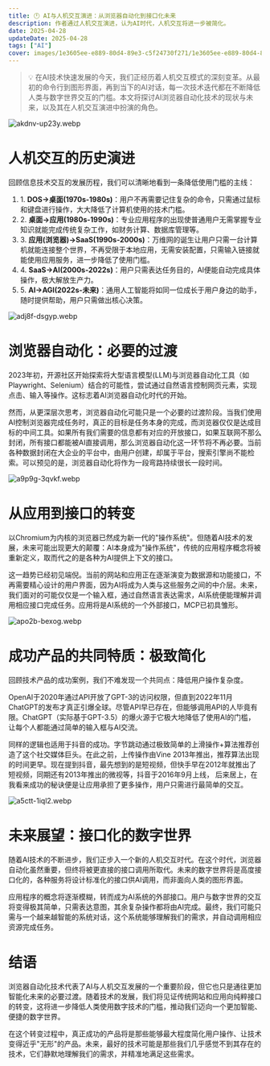 ```yaml
---
title: 🕛 AI与人机交互演进：从浏览器自动化到接口化未来
description: 作者通过人机交互演进，认为AI时代，人机交互将进一步被简化。
date: 2025-04-28
updateDate: 2025-04-28
tags: ["AI"]
cover: images/1e3605ee-e889-80d4-89e3-c5f24730f271/1e3605ee-e889-80d4-89e3-c5f24730f271_5aea2e916bdbbb86c34b0512dc21187e.png
---
```


> 💡 在AI技术快速发展的今天，我们正经历着人机交互模式的深刻变革。从最初的命令行到图形界面，再到当下的AI对话，每一次技术迭代都在不断降低人类与数字世界交互的门槛。本文将探讨AI浏览器自动化技术的现状与未来，以及其在人机交互演进中扮演的角色。


![akdnv-up23y.webp](images/1e3605ee-e889-80d4-89e3-c5f24730f271/1e3605ee-e889-80d4-89e3-c5f24730f271_9347b1567df80ee29eea8233bca4fc08.webp)


# **人机交互的历史演进**


回顾信息技术交互的发展历程，我们可以清晰地看到一条降低使用门槛的主线：

1. 1. **DOS->桌面(1970s-1980s)**：用户不再需要记住复杂的命令，只需通过鼠标和键盘进行操作，大大降低了计算机使用的技术门槛。
2. 2. **桌面->应用(1980s-1990s)**：专业应用程序的出现使普通用户无需掌握专业知识就能完成传统复杂工作，如财务计算、数据库管理等。
3. 3. **应用(浏览器)->SaaS(1990s-2000s)**：万维网的诞生让用户只需一台计算机就能连接整个世界，不再受限于本地应用，无需安装配置，只需输入链接就能使用应用服务，进一步降低了使用门槛。
4. 4. **SaaS->AI(2000s-2022s)**：用户只需表达任务目的，AI便能自动完成具体操作，极大解放生产力。
5. 5. **AI->AGI(2022s-未来)**：通用人工智能将如同一位成长于用户身边的助手，随时提供帮助，用户只需做出核心决策。

![adj8f-dsgyp.webp](images/1e3605ee-e889-80d4-89e3-c5f24730f271/1e3605ee-e889-80d4-89e3-c5f24730f271_b54fcef1bb3693bcd226f2bcc976e804.webp)


# **浏览器自动化：必要的过渡**


2023年初，开源社区开始探索将大型语言模型(LLM)与浏览器自动化工具（如Playwright、Selenium）结合的可能性，尝试通过自然语言控制网页元素，实现点击、输入等操作。这标志着AI浏览器自动化时代的开始。


然而，从更深层次思考，浏览器自动化可能只是一个必要的过渡阶段。当我们使用AI控制浏览器完成任务时，真正的目标是任务本身的完成，而浏览器仅仅是达成目标的中间工具。如果所有我们需要的信息都有对应的开放接口，如果互联网不那么封闭，所有接口都能被AI直接调用，那么浏览器自动化这一环节将不再必要。当前各种数据封闭在大企业的平台中，由用户创建，却属于平台，搜索引擎尚不能检索。可以预见的是，浏览器自动化将作为一段弯路持续很长一段时间。


![a9p9g-3qvkf.webp](images/1e3605ee-e889-80d4-89e3-c5f24730f271/1e3605ee-e889-80d4-89e3-c5f24730f271_d51756c50553a8dca56b4183858c285b.webp)


# **从应用到接口的转变**


以Chromium为内核的浏览器已然成为新一代的"操作系统"。但随着AI技术的发展，未来可能出现更大的颠覆：AI本身成为"操作系统"，传统的应用程序概念将被重新定义，取而代之的是各种为AI提供上下文的接口。


这一趋势已经初见端倪。当前的网站和应用正在逐渐演变为数据源和功能接口，不再需要精心设计的用户界面，因为AI将成为人类与这些服务之间的中介层。未来，我们面对的可能仅仅是一个输入框，通过自然语言表达需求，AI系统便能理解并调用相应接口完成任务。应用将是AI系统的一个外部接口，MCP已初具雏形。


![apo2b-bexog.webp](images/1e3605ee-e889-80d4-89e3-c5f24730f271/1e3605ee-e889-80d4-89e3-c5f24730f271_d8405cf016e0eb5abee1de81f941acb1.webp)


# **成功产品的共同特质：极致简化**


回顾技术产品的成功案例，我们不难发现一个共同点：降低用户操作复杂度。


OpenAI于2020年通过API开放了GPT-3的访问权限，但直到2022年11月ChatGPT的发布才真正引爆全球。尽管API早已存在，但能够调用API的人毕竟有限。ChatGPT（实际基于GPT-3.5）的爆火源于它极大地降低了使用AI的门槛，让每个人都能通过简单的输入框与AI交流。


同样的逻辑也适用于抖音的成功。字节跳动通过极致简单的上滑操作+算法推荐创造了这个社交媒体巨头。在此之前，上传操作由Vine 2013年推出，推荐算法出现的时间更早。现在提到抖音，最先想到的是短视频，但快手早在2012年就推出了短视频，同期还有2013年推出的微视等，抖音于2016年9月上线， 后来居上，在我看来成功的秘诀便是让应用承担了更多操作，用户只需进行最简单的交互。


![a5ctt-1iql2.webp](images/1e3605ee-e889-80d4-89e3-c5f24730f271/1e3605ee-e889-80d4-89e3-c5f24730f271_04a3152cb66638da463c6387bd677fbd.webp)


# **未来展望：接口化的数字世界**


随着AI技术的不断进步，我们正步入一个新的人机交互时代。在这个时代，浏览器自动化虽然重要，但终将被更直接的接口调用所取代。未来的数字世界将是高度接口化的，各种服务将设计标准化的接口供AI调用，而非面向人类的图形界面。


应用程序的概念将逐渐模糊，转而成为AI系统的外部接口。用户与数字世界的交互将变得极其简单，只需表达意图，其余复杂操作都将由AI完成。最终，我们可能只需与一个越来越智能的系统对话，这个系统能够理解我们的需求，并自动调用相应资源完成任务。


# **结语**


浏览器自动化技术代表了AI与人机交互发展的一个重要阶段，但它也只是通往更加智能化未来的必要过渡。随着技术的发展，我们将见证传统网站和应用向纯粹接口的转变，这将进一步降低人类使用数字技术的门槛，推动我们迈向一个更加智能、便捷的数字世界。


在这个转变过程中，真正成功的产品将是那些能够最大程度简化用户操作、让技术变得近乎"无形"的产品。未来，最好的技术可能是那些我们几乎感觉不到其存在的技术，它们静默地理解我们的需求，并精准地满足这些需求。

